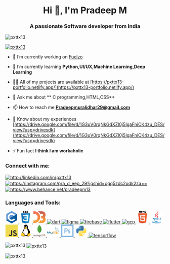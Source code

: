 <h1 align="center">Hi 👋, I'm Pradeep M</h1>
<h3 align="center">A passionate Software developer from India</h3>

<p align="left"> <img src="https://komarev.com/ghpvc/?username=pxttx13&label=Profile%20views&color=0e75b6&style=flat" alt="pxttx13" /> </p>

<p align="left"> <a href="https://github.com/ryo-ma/github-profile-trophy"><img src="https://github-profile-trophy.vercel.app/?username=pxttx13" alt="pxttx13" /></a> </p>

- 🔭 I’m currently working on [Fuelzo](https://www.behance.net/gallery/176318919/FUELZO)

- 🌱 I’m currently learning **Python,UI/UX,Machine Learning,Deep Learning**

- 👨‍💻 All of my projects are available at [https://pxttx13-portfolio.netlify.app/](https://pxttx13-portfolio.netlify.app/)

- 💬 Ask me about ** C programming,HTML,CSS**

- 📫 How to reach me **Pradeepmuralidhar29@gmail.com**

- 📄 Know about my experiences [https://drive.google.com/file/d/1G3uV0rqNkGdXZl0j5IgaFniCK4zu_DES/view?usp=drivesdk](https://drive.google.com/file/d/1G3uV0rqNkGdXZl0j5IgaFniCK4zu_DES/view?usp=drivesdk)

- ⚡ Fun fact **I think I am workaholic**

<h3 align="left">Connect with me:</h3>
<p align="left">
<a href="https://linkedin.com/in/http://linkedin.com/in/pxttx13" target="blank"><img align="center" src="https://raw.githubusercontent.com/rahuldkjain/github-profile-readme-generator/master/src/images/icons/Social/linked-in-alt.svg" alt="http://linkedin.com/in/pxttx13" height="30" width="40" /></a>
<a href="https://instagram.com/https://instagram.com/pra_d_eep_29?igshid=ogq5zdc2odk2za==" target="blank"><img align="center" src="https://raw.githubusercontent.com/rahuldkjain/github-profile-readme-generator/master/src/images/icons/Social/instagram.svg" alt="https://instagram.com/pra_d_eep_29?igshid=ogq5zdc2odk2za==" height="30" width="40" /></a>
<a href="https://www.behance.net/https://www.behance.net/pradeepm13" target="blank"><img align="center" src="https://raw.githubusercontent.com/rahuldkjain/github-profile-readme-generator/master/src/images/icons/Social/behance.svg" alt="https://www.behance.net/pradeepm13" height="30" width="40" /></a>
</p>

<h3 align="left">Languages and Tools:</h3>
<p align="left"> <a href="https://www.cprogramming.com/" target="_blank" rel="noreferrer"> <img src="https://raw.githubusercontent.com/devicons/devicon/master/icons/c/c-original.svg" alt="c" width="40" height="40"/> </a> <a href="https://www.w3schools.com/css/" target="_blank" rel="noreferrer"> <img src="https://raw.githubusercontent.com/devicons/devicon/master/icons/css3/css3-original-wordmark.svg" alt="css3" width="40" height="40"/> </a> <a href="https://d3js.org/" target="_blank" rel="noreferrer"> <img src="https://raw.githubusercontent.com/devicons/devicon/master/icons/d3js/d3js-original.svg" alt="d3js" width="40" height="40"/> </a> <a href="https://dart.dev" target="_blank" rel="noreferrer"> <img src="https://www.vectorlogo.zone/logos/dartlang/dartlang-icon.svg" alt="dart" width="40" height="40"/> </a> <a href="https://www.figma.com/" target="_blank" rel="noreferrer"> <img src="https://www.vectorlogo.zone/logos/figma/figma-icon.svg" alt="figma" width="40" height="40"/> </a> <a href="https://firebase.google.com/" target="_blank" rel="noreferrer"> <img src="https://www.vectorlogo.zone/logos/firebase/firebase-icon.svg" alt="firebase" width="40" height="40"/> </a> <a href="https://flutter.dev" target="_blank" rel="noreferrer"> <img src="https://www.vectorlogo.zone/logos/flutterio/flutterio-icon.svg" alt="flutter" width="40" height="40"/> </a> <a href="https://cloud.google.com" target="_blank" rel="noreferrer"> <img src="https://www.vectorlogo.zone/logos/google_cloud/google_cloud-icon.svg" alt="gcp" width="40" height="40"/> </a> <a href="https://www.w3.org/html/" target="_blank" rel="noreferrer"> <img src="https://raw.githubusercontent.com/devicons/devicon/master/icons/html5/html5-original-wordmark.svg" alt="html5" width="40" height="40"/> </a> <a href="https://www.java.com" target="_blank" rel="noreferrer"> <img src="https://raw.githubusercontent.com/devicons/devicon/master/icons/java/java-original.svg" alt="java" width="40" height="40"/> </a> <a href="https://developer.mozilla.org/en-US/docs/Web/JavaScript" target="_blank" rel="noreferrer"> <img src="https://raw.githubusercontent.com/devicons/devicon/master/icons/javascript/javascript-original.svg" alt="javascript" width="40" height="40"/> </a> <a href="https://www.linux.org/" target="_blank" rel="noreferrer"> <img src="https://raw.githubusercontent.com/devicons/devicon/master/icons/linux/linux-original.svg" alt="linux" width="40" height="40"/> </a> <a href="https://www.mongodb.com/" target="_blank" rel="noreferrer"> <img src="https://raw.githubusercontent.com/devicons/devicon/master/icons/mongodb/mongodb-original-wordmark.svg" alt="mongodb" width="40" height="40"/> </a> <a href="https://www.mysql.com/" target="_blank" rel="noreferrer"> <img src="https://raw.githubusercontent.com/devicons/devicon/master/icons/mysql/mysql-original-wordmark.svg" alt="mysql" width="40" height="40"/> </a> <a href="https://www.photoshop.com/en" target="_blank" rel="noreferrer"> <img src="https://raw.githubusercontent.com/devicons/devicon/master/icons/photoshop/photoshop-line.svg" alt="photoshop" width="40" height="40"/> </a> <a href="https://www.python.org" target="_blank" rel="noreferrer"> <img src="https://raw.githubusercontent.com/devicons/devicon/master/icons/python/python-original.svg" alt="python" width="40" height="40"/> </a> <a href="https://www.tensorflow.org" target="_blank" rel="noreferrer"> <img src="https://www.vectorlogo.zone/logos/tensorflow/tensorflow-icon.svg" alt="tensorflow" width="40" height="40"/> </a> </p>

<p><img align="left" src="https://github-readme-stats.vercel.app/api/top-langs?username=pxttx13&show_icons=true&locale=en&layout=compact" alt="pxttx13" /></p>

<p>&nbsp;<img align="center" src="https://github-readme-stats.vercel.app/api?username=pxttx13&show_icons=true&locale=en" alt="pxttx13" /></p>

<p><img align="center" src="https://github-readme-streak-stats.herokuapp.com/?user=pxttx13&" alt="pxttx13" /></p>
